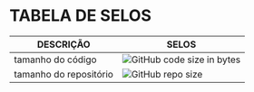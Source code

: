 # TABELA DE SELOS 
DESCRIÇÃO | SELOS
--------- | ------
tamanho do código | ![GitHub code size in bytes](https://img.shields.io/github/languages/code-size/cleitonsantana39/Full_Stack_Master?style=plastic)
tamanho do repositório |![GitHub repo size](https://img.shields.io/github/repo-size/cleitonsantana39/Full_Stack_Master)
